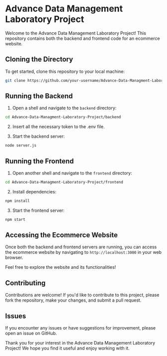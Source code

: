 # Advance Data Management Laboratory Project

Welcome to the Advance Data Management Laboratory Project! This repository contains both the backend and frontend code for an ecommerce website.

## Cloning the Directory

To get started, clone this repository to your local machine:

```bash
git clone https://github.com/your-username/Advance-Data-Managment-Laboratory-Project.git
```

## Running the Backend

1. Open a shell and navigate to the `backend` directory:

```bash
cd Advance-Data-Managment-Laboratory-Project/backend
```

2. Insert all the necessary token to the .env file.
   
3. Start the backend server:

```bash
node server.js
```

## Running the Frontend

1. Open another shell and navigate to the `frontend` directory:

```bash
cd Advance-Data-Managment-Laboratory-Project/frontend
```

2. Install dependencies:

```bash
npm install
```

3. Start the frontend server:

```bash
npm start
```

## Accessing the Ecommerce Website

Once both the backend and frontend servers are running, you can access the ecommerce website by navigating to `http://localhost:3000` in your web browser.

Feel free to explore the website and its functionalities!

## Contributing

Contributions are welcome! If you'd like to contribute to this project, please fork the repository, make your changes, and submit a pull request.

## Issues

If you encounter any issues or have suggestions for improvement, please open an issue on GitHub.

Thank you for your interest in the Advance Data Management Laboratory Project! We hope you find it useful and enjoy working with it.
